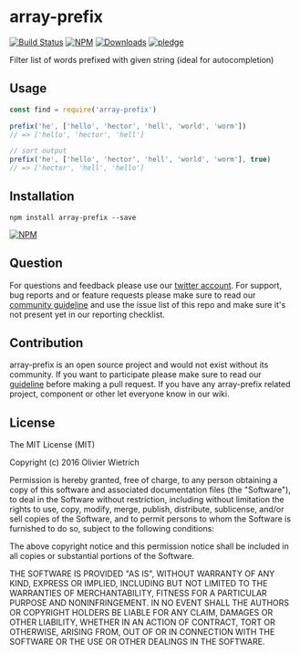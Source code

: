 # array-prefix

[![Build Status](https://travis-ci.org/bredele/array-prefix.svg?branch=master)](https://travis-ci.org/bredele/array-prefix)
[![NPM](https://img.shields.io/npm/v/array-prefix.svg)](https://www.npmjs.com/package/array-prefix)
[![Downloads](https://img.shields.io/npm/dm/array-prefix.svg)](http://npm-stat.com/charts.html?package=array-prefix)
[![pledge](https://bredele.github.io/contributing-guide/community-pledge.svg)](https://github.com/bredele/contributing-guide/blob/master/guidelines.md)

Filter list of words prefixed with given string (ideal for autocompletion)


## Usage


```js
const find = require('array-prefix')

prefix('he', ['hello', 'hector', 'hell', 'world', 'worm'])
// => ['hello', 'hector', 'hell']

// sort output
prefix('he', ['hello', 'hector', 'hell', 'world', 'worm'], true)
// => ['hector', 'hell', 'hello']
```


## Installation

```shell
npm install array-prefix --save
```

[![NPM](https://nodei.co/npm/array-prefix.png)](https://nodei.co/npm/array-prefix/)


## Question

For questions and feedback please use our [twitter account](https://twitter.com/bredeleca). For support, bug reports and or feature requests please make sure to read our
<a href="https://github.com/bredele/contributing-guide/blob/master/guidelines.md" target="_blank">community guideline</a> and use the issue list of this repo and make sure it's not present yet in our reporting checklist.

## Contribution

array-prefix is an open source project and would not exist without its community. If you want to participate please make sure to read our <a href="https://github.com/bredele/contributing-guide/blob/master/guidelines.md" target="_blank">guideline</a> before making a pull request. If you have any array-prefix related project, component or other let everyone know in our wiki.

## License

The MIT License (MIT)

Copyright (c) 2016 Olivier Wietrich

Permission is hereby granted, free of charge, to any person obtaining a copy
of this software and associated documentation files (the "Software"), to deal
in the Software without restriction, including without limitation the rights
to use, copy, modify, merge, publish, distribute, sublicense, and/or sell
copies of the Software, and to permit persons to whom the Software is
furnished to do so, subject to the following conditions:

The above copyright notice and this permission notice shall be included in all
copies or substantial portions of the Software.

THE SOFTWARE IS PROVIDED "AS IS", WITHOUT WARRANTY OF ANY KIND, EXPRESS OR
IMPLIED, INCLUDING BUT NOT LIMITED TO THE WARRANTIES OF MERCHANTABILITY,
FITNESS FOR A PARTICULAR PURPOSE AND NONINFRINGEMENT. IN NO EVENT SHALL THE
AUTHORS OR COPYRIGHT HOLDERS BE LIABLE FOR ANY CLAIM, DAMAGES OR OTHER
LIABILITY, WHETHER IN AN ACTION OF CONTRACT, TORT OR OTHERWISE, ARISING FROM,
OUT OF OR IN CONNECTION WITH THE SOFTWARE OR THE USE OR OTHER DEALINGS IN THE
SOFTWARE.
